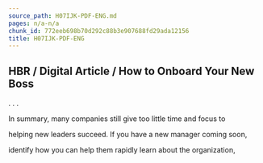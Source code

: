 ```yaml
---
source_path: H07IJK-PDF-ENG.md
pages: n/a-n/a
chunk_id: 772eeb698b70d292c88b3e907688fd29ada12156
title: H07IJK-PDF-ENG
---
```

## HBR / Digital Article / How to Onboard Your New Boss

. . .

In summary, many companies still give too little time and focus to

helping new leaders succeed. If you have a new manager coming soon,

identify how you can help them rapidly learn about the organization,
